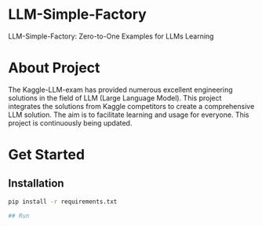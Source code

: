 # LLM-Simple-Factory
LLM-Simple-Factory: Zero-to-One Examples for LLMs Learning

# About Project
The Kaggle-LLM-exam has provided numerous excellent engineering solutions in the field of LLM (Large Language Model). This project integrates the solutions from Kaggle competitors to create a comprehensive LLM solution. The aim is to facilitate learning and usage for everyone. This project is continuously being updated.

# Get Started
## Installation
```bash
pip install -r requirements.txt

## Run


